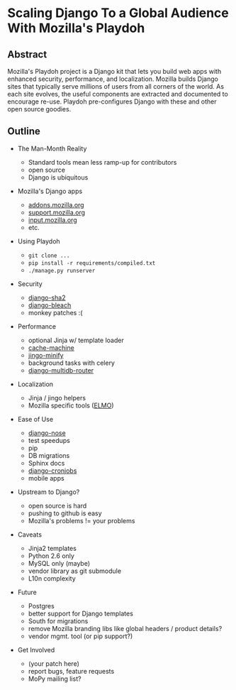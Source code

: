 Scaling Django To a Global Audience With Mozilla's Playdoh
==========================================================

Abstract
--------

Mozilla's Playdoh project is a Django kit that lets you build web apps with
enhanced security, performance, and localization. Mozilla builds Django sites
that typically serve millions of users from all corners of the world. As each
site evolves, the useful components are extracted and documented to encourage
re-use. Playdoh pre-configures Django with these and other open source
goodies.

Outline
-------

- The Man-Month Reality

    - Standard tools mean less ramp-up for contributors
    - open source
    - Django is ubiquitous

- Mozilla's Django apps

    - [addons.mozilla.org](https://addons.mozilla.org)
    - [support.mozilla.org](http://support.mozilla.org)
    - [input.mozilla.org](https://input.mozilla.org)
    - etc.

- Using Playdoh

    - `git clone ...`
    - `pip install -r requirements/compiled.txt`
    - `./manage.py runserver`

- Security

    - [django-sha2](http://bit.ly/django-sha2)
    - [django-bleach](http://bit.ly/django-bleach)
    - monkey patches :(

- Performance

    - optional Jinja w/ template loader
    - [cache-machine](http://bit.ly/cache-machine)
    - [jingo-minify](http://bit.ly/jingo-minify)
    - background tasks with celery
    - [django-multidb-router](http://bit.ly/django-multidb-router)

- Localization

    - Jinja / jingo helpers
    - Mozilla specific tools ([ELMO](https://wiki.mozilla.org/L10n:Dashboard/Elmo))

- Ease of Use

    - [django-nose](http://bit.ly/django-nose)
    - test speedups
    - pip
    - DB migrations
    - Sphinx docs
    - [django-cronjobs](http://bit.ly/django-cronjobs)
    - mobile apps

- Upstream to Django?

    - open source is hard
    - pushing to github is easy
    - Mozilla's problems != your problems

- Caveats

    - Jinja2 templates
    - Python 2.6 only
    - MySQL only (maybe)
    - vendor library as git submodule
    - L10n complexity

- Future

    - Postgres
    - better support for Django templates
    - South for migrations
    - remove Mozilla branding libs like global headers / product details?
    - vendor mgmt. tool (or pip support?)

- Get Involved

    - (your patch here)
    - report bugs, feature requests
    - MoPy mailing list?
